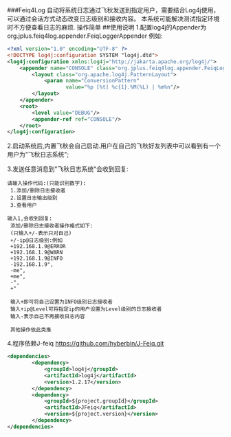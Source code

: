 ###Feiq4Log
自动将系统日志通过飞秋发送到指定用户，需要结合Log4j使用，可以通过会话方式动态改变日志级别和接收内容。
本系统可能解决测试指定环境时不方便查看日志的麻烦.
操作简单
##使用说明
1.配置log4j的Appender为org.jplus.feiq4log.appender.FeiqLoggerAppender
    例如:
```xml
<?xml version="1.0" encoding="UTF-8" ?>
<!DOCTYPE log4j:configuration SYSTEM "log4j.dtd">
<log4j:configuration xmlns:log4j="http://jakarta.apache.org/log4j/">
    <appender name="CONSOLE" class="org.jplus.feiq4log.appender.FeiqLoggerAppender">
        <layout class="org.apache.log4j.PatternLayout">
            <param name="ConversionPattern"
                   value="%p [%t] %c{1}.%M(%L) | %m%n"/>
        </layout>
    </appender>
    <root>
        <level value="DEBUG"/>
        <appender-ref ref="CONSOLE"/>
    </root>
</log4j:configuration>
```
2.启动系统后,内置飞秋会自己启动.用户在自己的飞秋好友列表中可以看到有一个用户为"飞秋日志系统";

3.发送任意消息到"飞秋日志系统"会收到回复:
     
    请输入操作代码:(只能识别数字):
     1.添加/删除日志接收者
     2.设置日志输出级别
     3.查看用户

    输入1,会收到回复:
     添加/删除日志接收者操作格式如下:
     (只输入+/-表示只对自己)
     +/-ip@日志级别:例如
     +192.168.1.9@ERROR
     +192.168.1.9@WARN
     +192.168.1.9@INFO
     -192.168.1.9",
     -me",
     +me",
     -",
     +"

     输入+即可将自己设置为INFO级别日志接收者
     输入+ip@Level可将指定ip的用户设置为Level级别的日志接收者
     输入-表示自己不再接收日志内容

     其他操作依此类推
     
4.程序依赖J-feiq
https://github.com/hyberbin/J-Feiq.git
```xml
<dependencies>
        <dependency>
            <groupId>log4j</groupId>
            <artifactId>log4j</artifactId>
            <version>1.2.17</version>
        </dependency>
        <dependency>
            <groupId>${project.groupId}</groupId>
            <artifactId>JFeiq</artifactId>
            <version>${project.version}</version>
        </dependency>
</dependencies>
```
